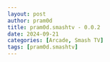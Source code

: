 ```yaml
---
layout: post
author: pram0d
title: pram0d.smashtv - 0.0.2
date: 2024-09-21
categories: [Arcade, Smash TV]
tags: [pram0d.smashtv]
---
```



